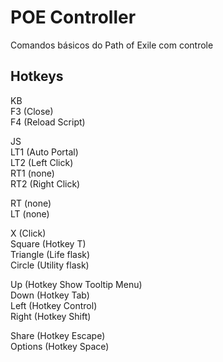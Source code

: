 # POE Controller

Comandos básicos do Path of Exile com controle  

## Hotkeys

KB  
F3 (Close)  
F4 (Reload Script)  

JS  
LT1 (Auto Portal)  
LT2 (Left Click)  
RT1 (none)  
RT2 (Right Click)  

RT  (none)  
LT  (none)  

X         (Click)  
Square    (Hotkey T)  
Triangle  (Life flask)  
Circle    (Utility flask)  

Up    (Hotkey Show Tooltip Menu)  
Down  (Hotkey Tab)  
Left  (Hotkey Control)  
Right (Hotkey Shift)  

Share     (Hotkey Escape)  
Options   (Hotkey Space)  